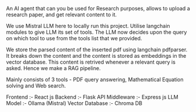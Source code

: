 An AI agent that can you be used for Research purposes, allows to upload a research paper, and get relevant content to it. 

We use Mistral LLM here to locally run this project. Utilise langchain modules to give LLM its set of tools. The LLM now decides upon the query on which tool to use from the tools list that we provided. 

We store the parsed content of the inserted pdf using langchain pdfparser. It breaks down the content and the content is stored as embeddings in the vector database. This content is retrived whenever a relevant query is asked. 
Hence we make a RAG pipeline. 

Mainly consists of 3 tools - PDF query answering, Mathematical Equation solving and Web search. 

Frontend :- React js
Backend :- Flask API
Middleware :- Express js
LLM Model :- Ollama (Mistral)
Vector Database :- Chroma DB


